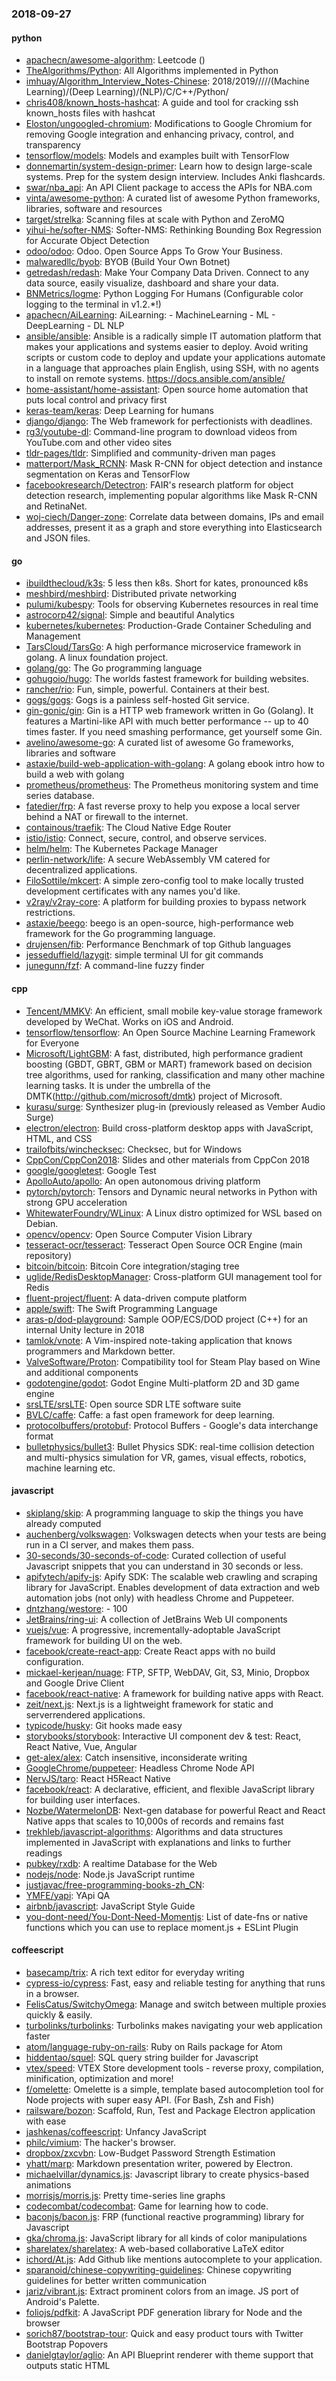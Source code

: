 ### 2018-09-27

#### python
* [apachecn/awesome-algorithm](https://github.com/apachecn/awesome-algorithm): Leetcode  () 
* [TheAlgorithms/Python](https://github.com/TheAlgorithms/Python): All Algorithms implemented in Python
* [imhuay/Algorithm_Interview_Notes-Chinese](https://github.com/imhuay/Algorithm_Interview_Notes-Chinese): 2018/2019/////(Machine Learning)/(Deep Learning)/(NLP)/C/C++/Python/
* [chris408/known_hosts-hashcat](https://github.com/chris408/known_hosts-hashcat): A guide and tool for cracking ssh known_hosts files with hashcat
* [Eloston/ungoogled-chromium](https://github.com/Eloston/ungoogled-chromium): Modifications to Google Chromium for removing Google integration and enhancing privacy, control, and transparency
* [tensorflow/models](https://github.com/tensorflow/models): Models and examples built with TensorFlow
* [donnemartin/system-design-primer](https://github.com/donnemartin/system-design-primer): Learn how to design large-scale systems. Prep for the system design interview. Includes Anki flashcards.
* [swar/nba_api](https://github.com/swar/nba_api): An API Client package to access the APIs for NBA.com
* [vinta/awesome-python](https://github.com/vinta/awesome-python): A curated list of awesome Python frameworks, libraries, software and resources
* [target/strelka](https://github.com/target/strelka): Scanning files at scale with Python and ZeroMQ
* [yihui-he/softer-NMS](https://github.com/yihui-he/softer-NMS): Softer-NMS: Rethinking Bounding Box Regression for Accurate Object Detection
* [odoo/odoo](https://github.com/odoo/odoo): Odoo. Open Source Apps To Grow Your Business.
* [malwaredllc/byob](https://github.com/malwaredllc/byob): BYOB (Build Your Own Botnet)
* [getredash/redash](https://github.com/getredash/redash): Make Your Company Data Driven. Connect to any data source, easily visualize, dashboard and share your data.
* [BNMetrics/logme](https://github.com/BNMetrics/logme): Python Logging For Humans (Configurable color logging to the terminal in v1.2.*!)
* [apachecn/AiLearning](https://github.com/apachecn/AiLearning): AiLearning:  - MachineLearning - ML - DeepLearning - DL NLP
* [ansible/ansible](https://github.com/ansible/ansible): Ansible is a radically simple IT automation platform that makes your applications and systems easier to deploy. Avoid writing scripts or custom code to deploy and update your applications  automate in a language that approaches plain English, using SSH, with no agents to install on remote systems. https://docs.ansible.com/ansible/
* [home-assistant/home-assistant](https://github.com/home-assistant/home-assistant):  Open source home automation that puts local control and privacy first
* [keras-team/keras](https://github.com/keras-team/keras): Deep Learning for humans
* [django/django](https://github.com/django/django): The Web framework for perfectionists with deadlines.
* [rg3/youtube-dl](https://github.com/rg3/youtube-dl): Command-line program to download videos from YouTube.com and other video sites
* [tldr-pages/tldr](https://github.com/tldr-pages/tldr):  Simplified and community-driven man pages
* [matterport/Mask_RCNN](https://github.com/matterport/Mask_RCNN): Mask R-CNN for object detection and instance segmentation on Keras and TensorFlow
* [facebookresearch/Detectron](https://github.com/facebookresearch/Detectron): FAIR's research platform for object detection research, implementing popular algorithms like Mask R-CNN and RetinaNet.
* [woj-ciech/Danger-zone](https://github.com/woj-ciech/Danger-zone): Correlate data between domains, IPs and email addresses, present it as a graph and store everything into Elasticsearch and JSON files.

#### go
* [ibuildthecloud/k3s](https://github.com/ibuildthecloud/k3s): 5 less then k8s. Short for kates, pronounced k8s
* [meshbird/meshbird](https://github.com/meshbird/meshbird): Distributed private networking
* [pulumi/kubespy](https://github.com/pulumi/kubespy): Tools for observing Kubernetes resources in real time
* [astrocorp42/signal](https://github.com/astrocorp42/signal): Simple and beautiful Analytics 
* [kubernetes/kubernetes](https://github.com/kubernetes/kubernetes): Production-Grade Container Scheduling and Management
* [TarsCloud/TarsGo](https://github.com/TarsCloud/TarsGo): A high performance microservice framework in golang. A linux foundation project.
* [golang/go](https://github.com/golang/go): The Go programming language
* [gohugoio/hugo](https://github.com/gohugoio/hugo): The worlds fastest framework for building websites.
* [rancher/rio](https://github.com/rancher/rio): Fun, simple, powerful. Containers at their best.
* [gogs/gogs](https://github.com/gogs/gogs): Gogs is a painless self-hosted Git service.
* [gin-gonic/gin](https://github.com/gin-gonic/gin): Gin is a HTTP web framework written in Go (Golang). It features a Martini-like API with much better performance -- up to 40 times faster. If you need smashing performance, get yourself some Gin.
* [avelino/awesome-go](https://github.com/avelino/awesome-go): A curated list of awesome Go frameworks, libraries and software
* [astaxie/build-web-application-with-golang](https://github.com/astaxie/build-web-application-with-golang): A golang ebook intro how to build a web with golang
* [prometheus/prometheus](https://github.com/prometheus/prometheus): The Prometheus monitoring system and time series database.
* [fatedier/frp](https://github.com/fatedier/frp): A fast reverse proxy to help you expose a local server behind a NAT or firewall to the internet.
* [containous/traefik](https://github.com/containous/traefik): The Cloud Native Edge Router
* [istio/istio](https://github.com/istio/istio): Connect, secure, control, and observe services.
* [helm/helm](https://github.com/helm/helm): The Kubernetes Package Manager
* [perlin-network/life](https://github.com/perlin-network/life): A secure WebAssembly VM catered for decentralized applications.
* [FiloSottile/mkcert](https://github.com/FiloSottile/mkcert): A simple zero-config tool to make locally trusted development certificates with any names you'd like.
* [v2ray/v2ray-core](https://github.com/v2ray/v2ray-core): A platform for building proxies to bypass network restrictions.
* [astaxie/beego](https://github.com/astaxie/beego): beego is an open-source, high-performance web framework for the Go programming language.
* [drujensen/fib](https://github.com/drujensen/fib): Performance Benchmark of top Github languages
* [jesseduffield/lazygit](https://github.com/jesseduffield/lazygit): simple terminal UI for git commands
* [junegunn/fzf](https://github.com/junegunn/fzf):  A command-line fuzzy finder

#### cpp
* [Tencent/MMKV](https://github.com/Tencent/MMKV): An efficient, small mobile key-value storage framework developed by WeChat. Works on iOS and Android.
* [tensorflow/tensorflow](https://github.com/tensorflow/tensorflow): An Open Source Machine Learning Framework for Everyone
* [Microsoft/LightGBM](https://github.com/Microsoft/LightGBM): A fast, distributed, high performance gradient boosting (GBDT, GBRT, GBM or MART) framework based on decision tree algorithms, used for ranking, classification and many other machine learning tasks. It is under the umbrella of the DMTK(http://github.com/microsoft/dmtk) project of Microsoft.
* [kurasu/surge](https://github.com/kurasu/surge): Synthesizer plug-in (previously released as Vember Audio Surge)
* [electron/electron](https://github.com/electron/electron): Build cross-platform desktop apps with JavaScript, HTML, and CSS
* [trailofbits/winchecksec](https://github.com/trailofbits/winchecksec): Checksec, but for Windows
* [CppCon/CppCon2018](https://github.com/CppCon/CppCon2018): Slides and other materials from CppCon 2018
* [google/googletest](https://github.com/google/googletest): Google Test
* [ApolloAuto/apollo](https://github.com/ApolloAuto/apollo): An open autonomous driving platform
* [pytorch/pytorch](https://github.com/pytorch/pytorch): Tensors and Dynamic neural networks in Python with strong GPU acceleration
* [WhitewaterFoundry/WLinux](https://github.com/WhitewaterFoundry/WLinux): A Linux distro optimized for WSL based on Debian.
* [opencv/opencv](https://github.com/opencv/opencv): Open Source Computer Vision Library
* [tesseract-ocr/tesseract](https://github.com/tesseract-ocr/tesseract): Tesseract Open Source OCR Engine (main repository)
* [bitcoin/bitcoin](https://github.com/bitcoin/bitcoin): Bitcoin Core integration/staging tree
* [uglide/RedisDesktopManager](https://github.com/uglide/RedisDesktopManager):  Cross-platform GUI management tool for Redis
* [fluent-project/fluent](https://github.com/fluent-project/fluent): A data-driven compute platform
* [apple/swift](https://github.com/apple/swift): The Swift Programming Language
* [aras-p/dod-playground](https://github.com/aras-p/dod-playground): Sample OOP/ECS/DOD project (C++) for an internal Unity lecture in 2018
* [tamlok/vnote](https://github.com/tamlok/vnote): A Vim-inspired note-taking application that knows programmers and Markdown better.
* [ValveSoftware/Proton](https://github.com/ValveSoftware/Proton): Compatibility tool for Steam Play based on Wine and additional components
* [godotengine/godot](https://github.com/godotengine/godot): Godot Engine  Multi-platform 2D and 3D game engine
* [srsLTE/srsLTE](https://github.com/srsLTE/srsLTE): Open source SDR LTE software suite
* [BVLC/caffe](https://github.com/BVLC/caffe): Caffe: a fast open framework for deep learning.
* [protocolbuffers/protobuf](https://github.com/protocolbuffers/protobuf): Protocol Buffers - Google's data interchange format
* [bulletphysics/bullet3](https://github.com/bulletphysics/bullet3): Bullet Physics SDK: real-time collision detection and multi-physics simulation for VR, games, visual effects, robotics, machine learning etc.

#### javascript
* [skiplang/skip](https://github.com/skiplang/skip): A programming language to skip the things you have already computed
* [auchenberg/volkswagen](https://github.com/auchenberg/volkswagen):  Volkswagen detects when your tests are being run in a CI server, and makes them pass.
* [30-seconds/30-seconds-of-code](https://github.com/30-seconds/30-seconds-of-code): Curated collection of useful Javascript snippets that you can understand in 30 seconds or less.
* [apifytech/apify-js](https://github.com/apifytech/apify-js): Apify SDK: The scalable web crawling and scraping library for JavaScript. Enables development of data extraction and web automation jobs (not only) with headless Chrome and Puppeteer.
* [dntzhang/westore](https://github.com/dntzhang/westore):  - 100
* [JetBrains/ring-ui](https://github.com/JetBrains/ring-ui): A collection of JetBrains Web UI components
* [vuejs/vue](https://github.com/vuejs/vue):  A progressive, incrementally-adoptable JavaScript framework for building UI on the web.
* [facebook/create-react-app](https://github.com/facebook/create-react-app): Create React apps with no build configuration.
* [mickael-kerjean/nuage](https://github.com/mickael-kerjean/nuage): FTP, SFTP, WebDAV, Git, S3, Minio, Dropbox and Google Drive Client
* [facebook/react-native](https://github.com/facebook/react-native): A framework for building native apps with React.
* [zeit/next.js](https://github.com/zeit/next.js): Next.js is a lightweight framework for static and serverrendered applications.
* [typicode/husky](https://github.com/typicode/husky):  Git hooks made easy
* [storybooks/storybook](https://github.com/storybooks/storybook): Interactive UI component dev & test: React, React Native, Vue, Angular
* [get-alex/alex](https://github.com/get-alex/alex): Catch insensitive, inconsiderate writing
* [GoogleChrome/puppeteer](https://github.com/GoogleChrome/puppeteer): Headless Chrome Node API
* [NervJS/taro](https://github.com/NervJS/taro):  React H5React Native 
* [facebook/react](https://github.com/facebook/react): A declarative, efficient, and flexible JavaScript library for building user interfaces.
* [Nozbe/WatermelonDB](https://github.com/Nozbe/WatermelonDB):  Next-gen database for powerful React and React Native apps that scales to 10,000s of records and remains fast 
* [trekhleb/javascript-algorithms](https://github.com/trekhleb/javascript-algorithms): Algorithms and data structures implemented in JavaScript with explanations and links to further readings
* [pubkey/rxdb](https://github.com/pubkey/rxdb):   A realtime Database for the Web
* [nodejs/node](https://github.com/nodejs/node): Node.js JavaScript runtime 
* [justjavac/free-programming-books-zh_CN](https://github.com/justjavac/free-programming-books-zh_CN):  
* [YMFE/yapi](https://github.com/YMFE/yapi): YApi QA
* [airbnb/javascript](https://github.com/airbnb/javascript): JavaScript Style Guide
* [you-dont-need/You-Dont-Need-Momentjs](https://github.com/you-dont-need/You-Dont-Need-Momentjs): List of date-fns or native functions which you can use to replace moment.js + ESLint Plugin

#### coffeescript
* [basecamp/trix](https://github.com/basecamp/trix): A rich text editor for everyday writing
* [cypress-io/cypress](https://github.com/cypress-io/cypress): Fast, easy and reliable testing for anything that runs in a browser.
* [FelisCatus/SwitchyOmega](https://github.com/FelisCatus/SwitchyOmega): Manage and switch between multiple proxies quickly & easily.
* [turbolinks/turbolinks](https://github.com/turbolinks/turbolinks): Turbolinks makes navigating your web application faster
* [atom/language-ruby-on-rails](https://github.com/atom/language-ruby-on-rails): Ruby on Rails package for Atom
* [hiddentao/squel](https://github.com/hiddentao/squel):  SQL query string builder for Javascript
* [vtex/speed](https://github.com/vtex/speed): VTEX Store development tools - reverse proxy, compilation, minification, optimization and more!
* [f/omelette](https://github.com/f/omelette): Omelette is a simple, template based autocompletion tool for Node projects with super easy API. (For Bash, Zsh and Fish)
* [railsware/bozon](https://github.com/railsware/bozon): Scaffold, Run, Test and Package Electron application with ease
* [jashkenas/coffeescript](https://github.com/jashkenas/coffeescript): Unfancy JavaScript
* [philc/vimium](https://github.com/philc/vimium): The hacker's browser.
* [dropbox/zxcvbn](https://github.com/dropbox/zxcvbn): Low-Budget Password Strength Estimation
* [yhatt/marp](https://github.com/yhatt/marp): Markdown presentation writer, powered by Electron.
* [michaelvillar/dynamics.js](https://github.com/michaelvillar/dynamics.js): Javascript library to create physics-based animations
* [morrisjs/morris.js](https://github.com/morrisjs/morris.js): Pretty time-series line graphs
* [codecombat/codecombat](https://github.com/codecombat/codecombat): Game for learning how to code.
* [baconjs/bacon.js](https://github.com/baconjs/bacon.js): FRP (functional reactive programming) library for Javascript
* [gka/chroma.js](https://github.com/gka/chroma.js): JavaScript library for all kinds of color manipulations
* [sharelatex/sharelatex](https://github.com/sharelatex/sharelatex): A web-based collaborative LaTeX editor
* [ichord/At.js](https://github.com/ichord/At.js): Add Github like mentions autocomplete to your application.
* [sparanoid/chinese-copywriting-guidelines](https://github.com/sparanoid/chinese-copywriting-guidelines): Chinese copywriting guidelines for better written communication
* [jariz/vibrant.js](https://github.com/jariz/vibrant.js): Extract prominent colors from an image. JS port of Android's Palette.
* [foliojs/pdfkit](https://github.com/foliojs/pdfkit): A JavaScript PDF generation library for Node and the browser
* [sorich87/bootstrap-tour](https://github.com/sorich87/bootstrap-tour): Quick and easy product tours with Twitter Bootstrap Popovers
* [danielgtaylor/aglio](https://github.com/danielgtaylor/aglio): An API Blueprint renderer with theme support that outputs static HTML
